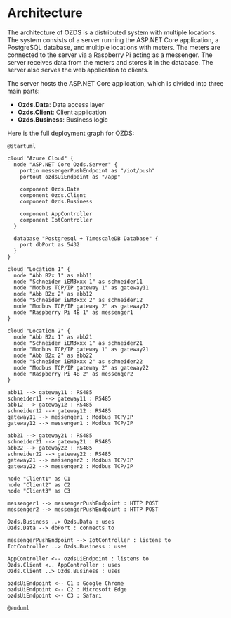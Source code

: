 # Architecture

The architecture of OZDS is a distributed system with multiple locations. The
system consists of a server running the ASP.NET Core application, a PostgreSQL
database, and multiple locations with meters. The meters are connected to the
server via a Raspberry Pi acting as a messenger. The server receives data from
the meters and stores it in the database. The server also serves the web
application to clients.

The server hosts the ASP.NET Core application, which is divided into three main
parts:

- **Ozds.Data**: Data access layer
- **Ozds.Client**: Client application
- **Ozds.Business**: Business logic

Here is the full deployment graph for OZDS:

```plantuml
@startuml

cloud "Azure Cloud" {
  node "ASP.NET Core Ozds.Server" {
    portin messengerPushEndpoint as "/iot/push"
    portout ozdsUiEndpoint as "/app"

    component Ozds.Data
    component Ozds.Client
    component Ozds.Business

    component AppController
    component IotController
  }

  database "Postgresql + TimescaleDB Database" {
    port dbPort as 5432
  }
}

cloud "Location 1" {
  node "Abb B2x 1" as abb11
  node "Schneider iEM3xxx 1" as schneider11
  node "Modbus TCP/IP gateway 1" as gateway11
  node "Abb B2x 2" as abb12
  node "Schneider iEM3xxx 2" as schneider12
  node "Modbus TCP/IP gateway 2" as gateway12
  node "Raspberry Pi 4B 1" as messenger1
}

cloud "Location 2" {
  node "Abb B2x 1" as abb21
  node "Schneider iEM3xxx 1" as schneider21
  node "Modbus TCP/IP gateway 1" as gateway21
  node "Abb B2x 2" as abb22
  node "Schneider iEM3xxx 2" as schneider22
  node "Modbus TCP/IP gateway 2" as gateway22
  node "Raspberry Pi 4B 2" as messenger2
}

abb11 --> gateway11 : RS485
schneider11 --> gateway11 : RS485
abb12 --> gateway12 : RS485
schneider12 --> gateway12 : RS485
gateway11 --> messenger1 : Modbus TCP/IP
gateway12 --> messenger1 : Modbus TCP/IP

abb21 --> gateway21 : RS485
schneider21 --> gateway21 : RS485
abb22 --> gateway22 : RS485
schneider22 --> gateway22 : RS485
gateway21 --> messenger2 : Modbus TCP/IP
gateway22 --> messenger2 : Modbus TCP/IP

node "Client1" as C1
node "Client2" as C2
node "Client3" as C3

messenger1 --> messengerPushEndpoint : HTTP POST
messenger2 --> messengerPushEndpoint : HTTP POST

Ozds.Business ..> Ozds.Data : uses
Ozds.Data --> dbPort : connects to

messengerPushEndpoint --> IotController : listens to
IotController ..> Ozds.Business : uses

AppController <-- ozdsUiEndpoint : listens to
Ozds.Client <.. AppController : uses
Ozds.Client ..> Ozds.Business : uses

ozdsUiEndpoint <-- C1 : Google Chrome
ozdsUiEndpoint <-- C2 : Microsoft Edge
ozdsUiEndpoint <-- C3 : Safari

@enduml
```
